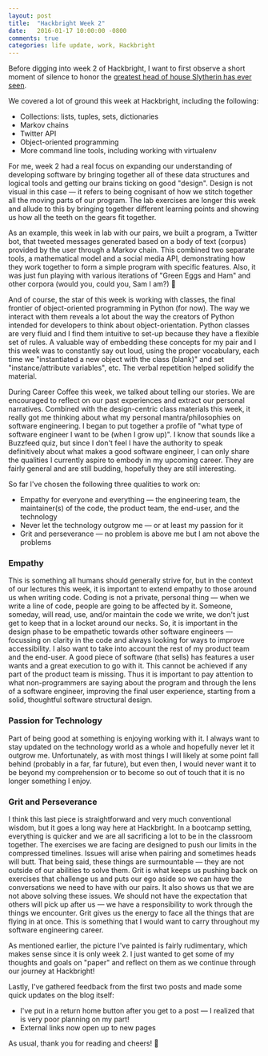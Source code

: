 ```yaml
---
layout: post
title:  "Hackbright Week 2"
date:   2016-01-17 10:00:00 -0800
comments: true
categories: life update, work, Hackbright
---
```

Before digging into week 2 of Hackbright, I want to first observe a short moment of silence to honor the <a href="http://www.cnn.com/2016/01/14/entertainment/obit-alan-rickman/" target="_blank">greatest head of house Slytherin has ever seen</a>.

We covered a lot of ground this week at Hackbright, including the following:

- Collections: lists, tuples, sets, dictionaries
- Markov chains
- Twitter API
- Object-oriented programming
- More command line tools, including working with virtualenv

For me, week 2 had a real focus on expanding our understanding of developing software by bringing together all of these data structures and logical tools and getting our brains ticking on good "design". Design is not visual in this case — it refers to being cognisant of how we stitch together all the moving parts of our program. The lab exercises are longer this week and allude to this by bringing together different learning points and showing us how all the teeth on the gears fit together.

As an example, this week in lab with our pairs, we built a program, a Twitter bot, that tweeted messages generated based on a body of text (corpus) provided by the user through a Markov chain. This combined two separate tools, a mathematical model and a social media API, demonstrating how they work together to form a simple program with specific features. Also, it was just fun playing with various iterations of "Green Eggs and Ham" and other corpora (would you, could you, Sam I am?) &#127859;

And of course, the star of this week is working with classes, the final frontier of object-oriented programming in Python (for now). The way we interact with them reveals a lot about the way the creators of Python intended for developers to think about object-orientation. Python classes are very fluid and I find them intuitive to set-up because they have a flexible set of rules. A valuable way of embedding these concepts for my pair and I this week was to constantly say out loud, using the proper vocabulary, each time we "instantiated a new object with the class (blank)" and set "instance/attribute variables", etc. The verbal repetition helped solidify the material.

<!--The engineer I aspire to be-->
During Career Coffee this week, we talked about telling our stories. We are encouraged to reflect on our past experiences and extract our personal narratives. Combined with the design-centric class materials this week, it really got me thinking about what my personal mantra/philosophies on software engineering. I began to put together a profile of "what type of software engineer I want to be (when I grow up)". I know that sounds like a Buzzfeed quiz, but since I don't feel I have the authority to speak definitively about what makes a good software engineer, I can only share the qualities I currently aspire to embody in my upcoming career. They are fairly general and are still budding, hopefully they are still interesting.

So far I've chosen the following three qualities to work on:
- Empathy for everyone and everything — the engineering team, the maintainer(s) of the code, the product team, the end-user, and the technology
- Never let the technology outgrow me — or at least my passion for it
- Grit and perseverance — no problem is above me but I am not above the problems

<h3>Empathy</h3>
This is something all humans should generally strive for, but in the context of our lectures this week, it is important to extend empathy to those around us when writing code. Coding is not a private, personal thing — when we write a line of code, people are going to be affected by it. Someone, someday, will read, use, and/or maintain the code we write, we don't just get to keep that in a locket around our necks. So, it is important in the design phase to be empathetic towards other software engineers — focussing on clarity in the code and always looking for ways to improve accessibility. I also want to take into account the rest of my product team and the end-user. A good piece of software (that sells) has features a user wants and a great execution to go with it. This cannot be achieved if any part of the product team is missing. Thus it is important to pay attention to what non-programmers are saying about the program and through the lens of a software engineer, improving the final user experience, starting from a solid, thoughtful software structural design.

<h3>Passion for Technology</h3>
Part of being good at something is enjoying working with it. I always want to stay updated on the technology world as a whole and hopefully never let it outgrow me. Unfortunately, as with most things I will likely at some point fall behind (probably in a far, far future), but even then, I would never want it to be beyond my comprehension or to become so out of touch that it is no longer something I enjoy.

<h3>Grit and Perseverance</h3>
I think this last piece is straightforward and very much conventional wisdom, but it goes a long way here at Hackbright. In a bootcamp setting, everything is quicker and we are all sacrificing a lot to be in the classroom together. The exercises we are facing are designed to push our limits in the compressed timelines. Issues will arise when pairing and sometimes heads will butt. That being said, these things are surmountable — they are not outside of our abilities to solve them. Grit is what keeps us pushing back on exercises that challenge us and puts our ego aside so we can have the conversations we need to have with our pairs. It also shows us that we are not above solving these issues. We should not have the expectation that others will pick up after us — we have a responsibility to work through the things we encounter. Grit gives us the energy to face all the things that are flying in at once. This is something that I would want to carry throughout my software engineering career.

As mentioned earlier, the picture I've painted is fairly rudimentary, which makes sense since it is only week 2. I just wanted to get some of my thoughts and goals on "paper" and reflect on them as we continue through our journey at Hackbright!

Lastly, I've gathered feedback from the first two posts and made some quick updates on the blog itself:

- I've put in a return home button after you get to a post — I realized that is very poor planning on my part!
- External links now open up to new pages

As usual, thank you for reading and cheers! &#129412;